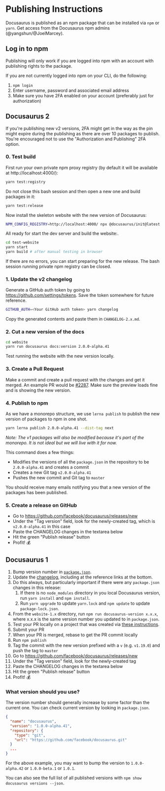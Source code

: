 # Publishing Instructions

Docusaurus is published as an npm package that can be installed via `npm` or `yarn`. Get access from the Docusaurus npm admins (@yangshun/@JoelMarcey).

## Log in to npm

Publishing will only work if you are logged into npm with an account with publishing rights to the package.

If you are not currently logged into npm on your CLI, do the following:

1. `npm login`
1. Enter username, password and associated email address
1. Make sure you have 2FA enabled on your account (preferably just for authorization)

## Docusaurus 2

If you're publishing new v2 versions, 2FA might get in the way as the pin might expire during the publishing as there are over 10 packages to publish. You're encouraged not to use the "Authorization and Publishing" 2FA option.

### 0. Test build

First run your own private npm proxy registry (by default it will be available at http://localhost:4000/):

```bash
yarn test:registry
```

Do not close this bash session and then open a new one and build packages in it:

```bash
yarn test:release
```

Now install the skeleton website with the new version of Docusaurus:

```bash
NPM_CONFIG_REGISTRY=http://localhost:4000/ npx @docusaurus/init@latest init test-website classic
```

All ready for start the dev server and build the website:.

```bash
cd test-website
yarn start
yarn build # after manual testing in browser
```

If there are no errors, you can start preparing for the new release. The bash session running private npm registry can be closed.

### 1. Update the v2 changelog

Generate a GitHub auth token by going to https://github.com/settings/tokens. Save the token somewhere for future reference.

```sh
GITHUB_AUTH=<Your GitHub auth token> yarn changelog
```

Copy the generated contents and paste them in `CHANGELOG-2.x.md`.

### 2. Cut a new version of the docs

```sh
cd website
yarn run docusaurus docs:version 2.0.0-alpha.41
```

Test running the website with the new version locally.

### 3. Create a Pull Request

Make a commit and create a pull request with the changes and get it merged. An example PR would be [#2287](https://github.com/facebook/docusaurus/pull/2287). Make sure the preview loads fine and is showing the new version.

### 4. Publish to npm

As we have a monorepo structure, we use `lerna publish` to publish the new version of packages to npm in one shot.

```sh
yarn lerna publish 2.0.0-alpha.41 --dist-tag next
```

_Note: The v1 packages will also be modified because it's part of the monorepo. It is not ideal but we will live with it for now._

This command does a few things:

- Modifies the versions of all the `package.json` in the repository to be `2.0.0-alpha.41` and creates a commit
- Creates a new Git tag `v2.0.0-alpha.41`
- Pushes the new commit and Git tag to `master`

You should receive many emails notifying you that a new version of the packages has been published.

### 5. Create a release on GitHub

- Go to https://github.com/facebook/docusaurus/releases/new
- Under the "Tag version" field, look for the newly-created tag, which is `v2.0.0-alpha.41` in this case
- Paste the CHANGELOG changes in the textarea below
- Hit the green "Publish release" button
- Profit! 💰

## Docusaurus 1

1. Bump version number in [`package.json`](https://github.com/facebook/docusaurus/blob/master/package.json).
1. Update the [changelog](https://github.com/facebook/docusaurus/blob/master/CHANGELOG.md), including at the reference links at the bottom.
1. Do this always, but particularly important if there were any `package.json` changes in this release:
   1. If there is no `node_modules` directory in you local Docusaurus version, run `yarn install` and `npm install`.
   1. Run `yarn upgrade` to update `yarn.lock` and `npm update` to update `package-lock.json`.
1. From the `website-1.x` directory, run `npm run docusaurus-version x.x.x`, where x.x.x is the same version number you updated to in `package.json`.
1. Test your PR locally on a project that was created via [these instructions](https://github.com/facebook/docusaurus/blob/master/admin/local-third-party-project-testing.md).
1. Submit your PR
1. When your PR is merged, rebase to get the PR commit locally
1. Run `npm publish`
1. Tag the commit with the new version prefixed with a `v` (e.g. `v1.19.0`) and push the tag to `master`
1. Go to https://github.com/facebook/docusaurus/releases/new
1. Under the "Tag version" field, look for the newly-created tag
1. Paste the CHANGELOG changes in the textarea below
1. Hit the green "Publish release" button
1. Profit! 💰

### What version should you use?

The version number should generally increase by some factor than the current one. You can check current version by looking in `package.json`.

```json
{
  "name": "docusaurus",
  "version": "1.0.0-alpha.41",
  "repository": {
    "type": "git",
    "url": "https://github.com/facebook/docusaurus.git"
  }
  ...
}
```

For the above example, you may want to bump the version to `1.0.0-alpha.42` or `1.0.0-beta.1` or `1.0.1`.

You can also see the full list of all published versions with `npm show docusaurus versions --json`.
